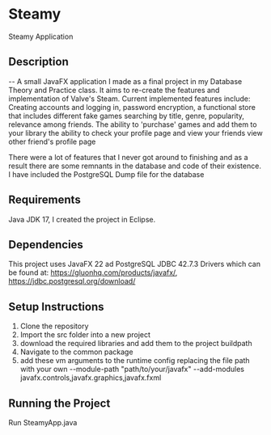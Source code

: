 # Steamy
Steamy Application

## Description
--
A small JavaFX application I made as a final project in my Database Theory and Practice class. It aims to re-create 
the features and implementation of Valve's Steam. Current implemented features include:
Creating accounts and logging in,
password encryption,
a functional store that includes different fake games
searching by title, genre, popularity, relevance among friends. 
The ability to 'purchase' games and add them to your library
the ability to check your profile page and view your friends
view other friend's profile page

There were a lot of features that I never got around to finishing and as a result there are some remnants in the database and code of their existence. 
I have included the PostgreSQL Dump file for the database

## Requirements
Java JDK 17, I created the project in Eclipse. 

## Dependencies
This project uses JavaFX 22 ad PostgreSQL JDBC 42.7.3 Drivers which can be found at: 
https://gluonhq.com/products/javafx/,
https://jdbc.postgresql.org/download/

## Setup Instructions
1. Clone the repository
2. Import the src folder into a new project
3. download the required libraries and add them to the project buildpath
4. Navigate to the common package
5. add these vm arguments to the runtime config replacing the file path with your own
--module-path "path/to/your/javafx" --add-modules javafx.controls,javafx.graphics,javafx.fxml

## Running the Project
Run SteamyApp.java 